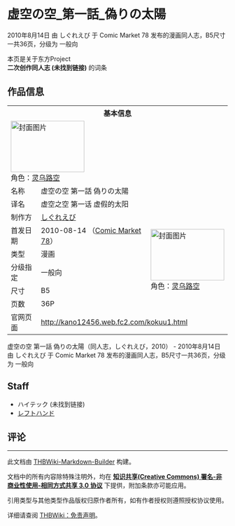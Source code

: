 # 虚空の空_第一話_偽りの太陽

<!-- source html: G:\repos\THBWiki-Markdown-Builder\THBWikiMarkdown\Temp\main\d\da\ns0%3A%E8%99%9A%E7%A9%BA%E3%81%AE%E7%A9%BA_%E7%AC%AC%E4%B8%80%E8%A9%B1_%E5%81%BD%E3%82%8A%E3%81%AE%E5%A4%AA%E9%99%BD.html -->

2010年8月14日 由 しぐれえび 于 Comic Market 78 发布的漫画同人志，B5尺寸一共36页，分级为 一般向

本页是关于东方Project  
 **二次创作同人志 (未找到链接)** 的词条
## 作品信息

<table><tbody><tr><th colspan="3">基本信息</th></tr><tr><td class="cover-artwork-mobile" colspan="2"><a href="./文件-虚空の空_第一話_偽りの太陽封面.jpg.md" class="image" title="封面图片"><img alt="封面图片" src="https://upload.thwiki.cc/thumb/6/61/%E8%99%9A%E7%A9%BA%E3%81%AE%E7%A9%BA_%E7%AC%AC%E4%B8%80%E8%A9%B1_%E5%81%BD%E3%82%8A%E3%81%AE%E5%A4%AA%E9%99%BD%E5%B0%81%E9%9D%A2.jpg/168px-%E8%99%9A%E7%A9%BA%E3%81%AE%E7%A9%BA_%E7%AC%AC%E4%B8%80%E8%A9%B1_%E5%81%BD%E3%82%8A%E3%81%AE%E5%A4%AA%E9%99%BD%E5%B0%81%E9%9D%A2.jpg" decoding="async" loading="lazy" width="168" height="117" srcset="https://upload.thwiki.cc/thumb/6/61/%E8%99%9A%E7%A9%BA%E3%81%AE%E7%A9%BA_%E7%AC%AC%E4%B8%80%E8%A9%B1_%E5%81%BD%E3%82%8A%E3%81%AE%E5%A4%AA%E9%99%BD%E5%B0%81%E9%9D%A2.jpg/252px-%E8%99%9A%E7%A9%BA%E3%81%AE%E7%A9%BA_%E7%AC%AC%E4%B8%80%E8%A9%B1_%E5%81%BD%E3%82%8A%E3%81%AE%E5%A4%AA%E9%99%BD%E5%B0%81%E9%9D%A2.jpg 1.5x, https://upload.thwiki.cc/thumb/6/61/%E8%99%9A%E7%A9%BA%E3%81%AE%E7%A9%BA_%E7%AC%AC%E4%B8%80%E8%A9%B1_%E5%81%BD%E3%82%8A%E3%81%AE%E5%A4%AA%E9%99%BD%E5%B0%81%E9%9D%A2.jpg/336px-%E8%99%9A%E7%A9%BA%E3%81%AE%E7%A9%BA_%E7%AC%AC%E4%B8%80%E8%A9%B1_%E5%81%BD%E3%82%8A%E3%81%AE%E5%A4%AA%E9%99%BD%E5%B0%81%E9%9D%A2.jpg 2x" data-file-width="2291" data-file-height="1600"></a><div class="cover-char">角色：<a href="./灵乌路空.md" title="灵乌路空">灵乌路空</a></div></td>
</tr><tr><td class="label">名称</td><td colspan="2"> 虚空の空 第一話 偽りの太陽 </td></tr><tr><td class="label">译名</td><td colspan="2"> 虚空之空 第一话 虚假的太阳 </td></tr><tr><td class="label">制作方</td><td><a href="./しぐれえび.md" title="しぐれえび">しぐれえび</a></td><td class="cover-artwork" rowspan="6" style="min-width:168px;"><a href="./文件-虚空の空_第一話_偽りの太陽封面.jpg.md" class="image" title="封面图片"><img alt="封面图片" src="https://upload.thwiki.cc/thumb/6/61/%E8%99%9A%E7%A9%BA%E3%81%AE%E7%A9%BA_%E7%AC%AC%E4%B8%80%E8%A9%B1_%E5%81%BD%E3%82%8A%E3%81%AE%E5%A4%AA%E9%99%BD%E5%B0%81%E9%9D%A2.jpg/168px-%E8%99%9A%E7%A9%BA%E3%81%AE%E7%A9%BA_%E7%AC%AC%E4%B8%80%E8%A9%B1_%E5%81%BD%E3%82%8A%E3%81%AE%E5%A4%AA%E9%99%BD%E5%B0%81%E9%9D%A2.jpg" decoding="async" loading="lazy" width="168" height="117" srcset="https://upload.thwiki.cc/thumb/6/61/%E8%99%9A%E7%A9%BA%E3%81%AE%E7%A9%BA_%E7%AC%AC%E4%B8%80%E8%A9%B1_%E5%81%BD%E3%82%8A%E3%81%AE%E5%A4%AA%E9%99%BD%E5%B0%81%E9%9D%A2.jpg/252px-%E8%99%9A%E7%A9%BA%E3%81%AE%E7%A9%BA_%E7%AC%AC%E4%B8%80%E8%A9%B1_%E5%81%BD%E3%82%8A%E3%81%AE%E5%A4%AA%E9%99%BD%E5%B0%81%E9%9D%A2.jpg 1.5x, https://upload.thwiki.cc/thumb/6/61/%E8%99%9A%E7%A9%BA%E3%81%AE%E7%A9%BA_%E7%AC%AC%E4%B8%80%E8%A9%B1_%E5%81%BD%E3%82%8A%E3%81%AE%E5%A4%AA%E9%99%BD%E5%B0%81%E9%9D%A2.jpg/336px-%E8%99%9A%E7%A9%BA%E3%81%AE%E7%A9%BA_%E7%AC%AC%E4%B8%80%E8%A9%B1_%E5%81%BD%E3%82%8A%E3%81%AE%E5%A4%AA%E9%99%BD%E5%B0%81%E9%9D%A2.jpg 2x" data-file-width="2291" data-file-height="1600"></a><div class="cover-char">角色：<a href="./灵乌路空.md" title="灵乌路空">灵乌路空</a></div></td>
</tr><tr><td class="label">首发日期</td><td>2010-08-14&#160;（<a href="/展会作品列表?e=Comic+Market%2378">Comic Market 78</a>）</td></tr><tr><td class="label">类型</td><td>漫画</td></tr><tr><td class="label">分级指定</td><td>一般向</td></tr><tr><td class="label">尺寸</td><td>B5</td></tr><tr><td class="label">页数</td><td>36P</td></tr>
<tr><td class="label">官网页面</td><td colspan="2"><a rel="nofollow" class="external free" href="http://kano12456.web.fc2.com/kokuu1.html">http://kano12456.web.fc2.com/kokuu1.html</a></td></tr></tbody></table>

虚空の空 第一話 偽りの太陽（同人志，しぐれえび，2010） - 2010年8月14日 由 しぐれえび 于 Comic Market 78 发布的漫画同人志，B5尺寸一共36页，分级为 一般向
## Staff
- ハイテック (未找到链接)
- [レフトハンド](./レフトハンド.md)

## 评论




---

此文档由 [THBWiki-Markdown-Builder](https://github.com/Delsin-Yu/THBWiki-Markdown-Builder) 构建。

文档中的所有内容除特殊注明外，均在 [**知识共享(Creative Commons) 署名-非商业性使用-相同方式共享 3.0 协议**](https://creativecommons.org/licenses/by-sa/3.0/deed.zh-hans) 下提供，附加条款亦可能应用。

引用类型与其他类型作品版权归原作者所有，如有作者授权则遵照授权协议使用。

详细请查阅 [THBWiki：免责声明](https://thbwiki.cc/THBWiki:%E5%85%8D%E8%B4%A3%E5%A3%B0%E6%98%8E)。

